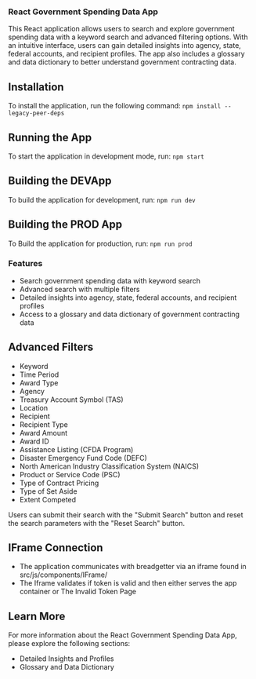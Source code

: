 ### React Government Spending Data App

This React application allows users to search and explore government spending data with a keyword search and advanced filtering options. With an intuitive interface, users can gain detailed insights into agency, state, federal accounts, and recipient profiles. The app also includes a glossary and data dictionary to better understand government contracting data.

## Installation
To install the application, run the following command:
`npm install --legacy-peer-deps`

## Running the App
To start the application in development mode, run:
`npm start`

## Building the DEVApp
To build the application for development, run:
`npm run dev`

## Building the PROD App
To Build the application for production, run:
`npm run prod`
### Features
- Search government spending data with keyword search
- Advanced search with multiple filters
- Detailed insights into agency, state, federal accounts, and recipient profiles
- Access to a glossary and data dictionary of government contracting data

## Advanced Filters
- Keyword
- Time Period
- Award Type
- Agency
- Treasury Account Symbol (TAS)
- Location
- Recipient
- Recipient Type
- Award Amount
- Award ID
- Assistance Listing (CFDA Program)
- Disaster Emergency Fund Code (DEFC)
- North American Industry Classification System (NAICS)
- Product or Service Code (PSC)
- Type of Contract Pricing
- Type of Set Aside
- Extent Competed

Users can submit their search with the "Submit Search" button and reset the search parameters with the "Reset Search" button.

## IFrame Connection
- The application communicates with breadgetter via an iframe found in src/js/components/IFrame/
- The Iframe validates if token is valid and then either serves the app container or The Invalid Token Page
## Learn More
For more information about the React Government Spending Data App, please explore the following sections:
- Detailed Insights and Profiles
- Glossary and Data Dictionary


